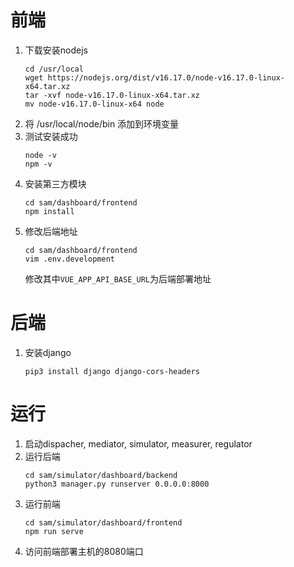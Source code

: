 # 前端
1. 下载安装nodejs
    ```shell
    cd /usr/local
    wget https://nodejs.org/dist/v16.17.0/node-v16.17.0-linux-x64.tar.xz
    tar -xvf node-v16.17.0-linux-x64.tar.xz
    mv node-v16.17.0-linux-x64 node
    ```
2. 将 /usr/local/node/bin 添加到环境变量
3. 测试安装成功
    ```shell
    node -v
    npm -v
    ```
4. 安装第三方模块
   ```shell
   cd sam/dashboard/frontend
   npm install
   ```
5. 修改后端地址
   ```shell
   cd sam/dashboard/frontend
   vim .env.development
   ```
   修改其中`VUE_APP_API_BASE_URL`为后端部署地址

# 后端
1. 安装django
   ```shell
   pip3 install django django-cors-headers
   ```

# 运行
1. 启动dispacher, mediator, simulator, measurer, regulator
2. 运行后端
   ```shell
   cd sam/simulator/dashboard/backend
   python3 manager.py runserver 0.0.0.0:8000
   ```
3. 运行前端
   ```shell
   cd sam/simulator/dashboard/frontend
   npm run serve
   ```
4. 访问前端部署主机的8080端口